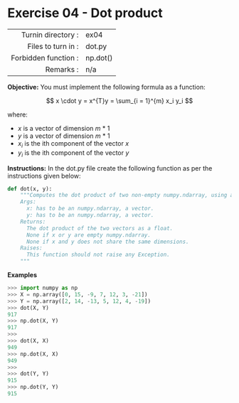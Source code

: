 # Exercise 04 - Dot product

|                         |                    |
| -----------------------:| ------------------ |
|   Turnin directory :    |  ex04              |
|   Files to turn in :    |  dot.py            |
|   Forbidden function :  |  np.dot()          |
|   Remarks :             |  n/a               |

**Objective:**
You must implement the following formula as a function:  
  
$$
x \cdot y = x^{T}y = \sum_{i = 1}^{m} x_i y_i
$$

where:  
- $x$ is a vector of dimension $m$ * 1
- $y$ is a vector of dimension $m$ * 1
- $x_i$ is the ith component of the vector $x$
- $y_i$ is the ith component of the vector $y$


**Instructions:**
In the dot.py file create the following function as per the instructions given below:
```python
def dot(x, y):
    """Computes the dot product of two non-empty numpy.ndarray, using a for-loop. The two arrays must have the same dimensions.
    Args:
      x: has to be an numpy.ndarray, a vector.
      y: has to be an numpy.ndarray, a vector.
    Returns:
      The dot product of the two vectors as a float.
      None if x or y are empty numpy.ndarray.
      None if x and y does not share the same dimensions.
    Raises:
      This function should not raise any Exception.
    """
```

**Examples**
```python
>>> import numpy as np
>>> X = np.array([0, 15, -9, 7, 12, 3, -21])
>>> Y = np.array([2, 14, -13, 5, 12, 4, -19])
>>> dot(X, Y)
917
>>> np.dot(X, Y)
917
>>>
>>> dot(X, X)
949
>>> np.dot(X, X)
949
>>>
>>> dot(Y, Y)
915
>>> np.dot(Y, Y)
915
```
